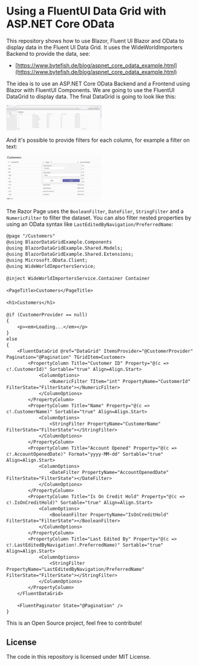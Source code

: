 # Using a FluentUI Data Grid with ASP.NET Core OData  #

[Blazor]: https://dotnet.microsoft.com/en-us/apps/aspnet/web-apps/blazor
[Fluent UI Blazor]: https://www.fluentui-blazor.net/

This repository shows how to use Blazor, Fluent UI Blazor and OData to display data 
in the Fluent UI Data Grid. It uses the WideWorldImporters Backend to provide 
the data, see:

* [https://www.bytefish.de/blog/aspnet_core_odata_example.html](https://www.bytefish.de/blog/aspnet_core_odata_example.html)

The idea is to use an ASP.NET Core OData Backend and a Frontend using Blazor with FluentUI Components. We 
are going to use the FluentUI DataGrid to display data. The final DataGrid is going to look like this:

<a href="https://raw.githubusercontent.com/bytefish/BlazorDataGridExample/main/Screenshots/Customer_Grid.jpg">
    <img src="https://raw.githubusercontent.com/bytefish/BlazorDataGridExample/main/Screenshots/Customer_Grid.jpg" alt="The Blazor Frontend with the FluentUI DataGrid" width="50%" />
</a>

And it's possible to provide filters for each column, for example a filter on text:

<a href="https://raw.githubusercontent.com/bytefish/BlazorDataGridExample/main/Screenshots/Customer_Grid_ColumnFilter_String.jpg">
    <img src="https://raw.githubusercontent.com/bytefish/BlazorDataGridExample/main/Screenshots/Customer_Grid_ColumnFilter_String.jpg" alt="FluentUI DataGrid with a String Filter" width="50%" />
</a>

The Razor Page uses the `BooleanFilter`, `DateFiler`, `StringFilter` and a `NumericFilter` to filter the 
dataset. You can also filter nested properties by using an OData syntax like 
`LastEditedByNavigation/PreferredName`:

```razor
@page "/Customers"
@using BlazorDataGridExample.Components
@using BlazorDataGridExample.Shared.Models;
@using BlazorDataGridExample.Shared.Extensions;
@using Microsoft.OData.Client;
@using WideWorldImportersService;

@inject WideWorldImportersService.Container Container

<PageTitle>Customers</PageTitle>

<h1>Customers</h1>

@if (CustomerProvider == null)
{
    <p><em>Loading...</em></p>
}
else
{
    <FluentDataGrid @ref="DataGrid" ItemsProvider="@CustomerProvider" Pagination="@Pagination" TGridItem=Customer>
        <PropertyColumn Title="Customer ID" Property="@(c => c!.CustomerId)" Sortable="true" Align=Align.Start>
            <ColumnOptions>
                <NumericFilter TItem="int" PropertyName="CustomerId" FilterState="FilterState"></NumericFilter>
            </ColumnOptions>
        </PropertyColumn>
        <PropertyColumn Title="Name" Property="@(c => c!.CustomerName)" Sortable="true" Align=Align.Start>
            <ColumnOptions>
                <StringFilter PropertyName="CustomerName" FilterState="FilterState"></StringFilter>
            </ColumnOptions>
        </PropertyColumn>
        <PropertyColumn Title="Account Opened" Property="@(c => c!.AccountOpenedDate)" Format="yyyy-MM-dd" Sortable="true" Align=Align.Start>
            <ColumnOptions>
                <DateFilter PropertyName="AccountOpenedDate" FilterState="FilterState"></DateFilter>
            </ColumnOptions>
        </PropertyColumn>
        <PropertyColumn Title="Is On Credit Hold" Property="@(c => c!.IsOnCreditHold)" Sortable="true" Align=Align.Start>
            <ColumnOptions>
                <BooleanFilter PropertyName="IsOnCreditHold" FilterState="FilterState"></BooleanFilter>
            </ColumnOptions>
        </PropertyColumn>
        <PropertyColumn Title="Last Edited By" Property="@(c => c!.LastEditedByNavigation!.PreferredName)" Sortable="true" Align=Align.Start>
            <ColumnOptions>
                <StringFilter PropertyName="LastEditedByNavigation/PreferredName" FilterState="FilterState"></StringFilter>
            </ColumnOptions>
        </PropertyColumn>
    </FluentDataGrid>

    <FluentPaginator State="@Pagination" />
}
```

This is an Open Source project, feel free to contribute!

## License ##

The code in this repository is licensed under MIT License.

